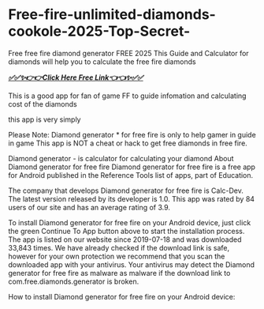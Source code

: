 # Free-fire-unlimited-diamonds-cookole-2025-Top-Secret-
Free free fire diamond generator FREE 2025 This Guide and Calculator for diamonds will help you to calculate the free fire diamonds

***[✅✅✨👉👉Click Here Free Link👈👈✨✅✅](https://rivanhub.com/free-fire)***


This is a good app for fan of game FF to guide infomation and calculating cost of the diamonds

this app is very simply

Please Note:
Diamond generator * for free fire is only to help gamer in guide in game
This app is NOT a cheat or hack to get free diamonds in free fire.

Diamond generator - is calculator for calculating your diamond
About Diamond generator for free fire Diamond generator for free fire is a free app for Android published in the Reference Tools list of apps, part of Education.

The company that develops Diamond generator for free fire is Calc-Dev. The latest version released by its developer is 1.0. This app was rated by 84 users of our site and has an average rating of 3.9.

To install Diamond generator for free fire on your Android device, just click the green Continue To App button above to start the installation process. The app is listed on our website since 2019-07-18 and was downloaded 33,843 times. We have already checked if the download link is safe, however for your own protection we recommend that you scan the downloaded app with your antivirus. Your antivirus may detect the Diamond generator for free fire as malware as malware if the download link to com.free.diamonds.generator is broken.

How to install Diamond generator for free fire on your Android device:​
